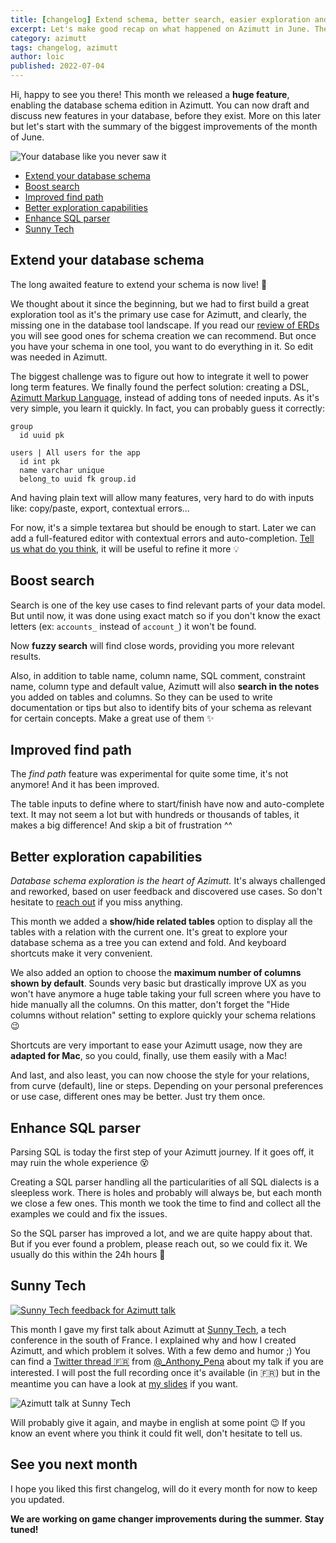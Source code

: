 ```yaml
---
title: [changelog] Extend schema, better search, easier exploration and more
excerpt: Let's make good recap on what happened on Azimutt in June. The big feature you don't want to miss is the schema edition but there is a lot more that will improve your daily life exploring your database schema.
category: azimutt
tags: changelog, azimutt
author: loic
published: 2022-07-04
---
```


Hi, happy to see you there! This month we released a **huge feature**, enabling the database schema edition in Azimutt. You can now draft and discuss new features in your database, before they exist. More on this later but let's start with the summary of the biggest improvements of the month of June.

![Your database like you never saw it]({{base_link}}/sunny-tech-intro.jpeg)

- [Extend your database schema](#extend-your-database-schema)
- [Boost search](#boost-search)
- [Improved find path](#improved-find-path)
- [Better exploration capabilities](#better-exploration-capabilities)
- [Enhance SQL parser](#enhance-sql-parser)
- [Sunny Tech](#sunny-tech)


## Extend your database schema

The long awaited feature to extend your schema is now live! 🎉

We thought about it since the beginning, but we had to first build a great exploration tool as it's the primary use case for Azimutt, and clearly, the missing one in the database tool landscape. If you read our [review of ERDs](./how-to-choose-your-entity-relationship-diagram) you will see good ones for schema creation we can recommend. But once you have your schema in one tool, you want to do everything in it. So edit was needed in Azimutt.

The biggest challenge was to figure out how to integrate it well to power long term features. We finally found the perfect solution: creating a DSL, [Azimutt Markup Language](./aml-a-language-to-define-your-database-schema), instead of adding tons of needed inputs. As it's very simple, you learn it quickly. In fact, you can probably guess it correctly:

```aml
group
  id uuid pk

users | All users for the app
  id int pk
  name varchar unique
  belong_to uuid fk group.id
```

And having plain text will allow many features, very hard to do with inputs like: copy/paste, export, contextual errors...

For now, it's a simple textarea but should be enough to start. Later we can add a full-featured editor with contextual errors and auto-completion.
[Tell us what do you think]({{azimutt_twitter}}), it will be useful to refine it more 💡

## Boost search

Search is one of the key use cases to find relevant parts of your data model. But until now, it was done using exact match so if you don't know the exact letters (ex: `accounts_` instead of `account_`) it won't be found.

Now **fuzzy search** will find close words, providing you more relevant results.

Also, in addition to table name, column name, SQL comment, constraint name, column type and default value, Azimutt will also **search in the notes** you added on tables and columns. So they can be used to write documentation or tips but also to identify bits of your schema as relevant for certain concepts. Make a great use of them ✨

## Improved find path

The *find path* feature was experimental for quite some time, it's not anymore! And it has been improved.

The table inputs to define where to start/finish have now and auto-complete text. It may not seem a lot but with hundreds or thousands of tables, it makes a big difference! And skip a bit of frustration ^^

## Better exploration capabilities

*Database schema exploration is the heart of Azimutt.* It's always challenged and reworked, based on user feedback and discovered use cases. So don't hesitate to [reach out]({{azimutt_twitter}}) if you miss anything.

This month we added a **show/hide related tables** option to display all the tables with a relation with the current one. It's great to explore your database schema as a tree you can extend and fold. And keyboard shortcuts make it very convenient.

We also added an option to choose the **maximum number of columns shown by default**. Sounds very basic but drastically improve UX as you won't have anymore a huge table taking your full screen where you have to hide manually all the columns. On this matter, don't forget the "Hide columns without relation" setting to explore quickly your schema relations 😉

Shortcuts are very important to ease your Azimutt usage, now they are **adapted for Mac**, so you could, finally, use them easily with a Mac!

And last, and also least, you can now choose the style for your relations, from curve (default), line or steps. Depending on your personal preferences or use case, different ones may be better. Just try them once.

## Enhance SQL parser

Parsing SQL is today the first step of your Azimutt journey. If it goes off, it may ruin the whole experience 😵

Creating a SQL parser handling all the particularities of all SQL dialects is a sleepless work. There is holes and probably will always be, but each month we close a few ones. This month we took the time to find and collect all the examples we could and fix the issues.

So the SQL parser has improved a lot, and we are quite happy about that. But if you ever found a problem, please reach out, so we could fix it. We usually do this within the 24h hours 🧙

## Sunny Tech

[![Sunny Tech feedback for Azimutt talk]({{base_link}}/sunny-tech-feedback.png)](https://openfeedback.io/sunnytech2022/2022-06-30/Vb6vBGObzwdAn1eIvpiy)

This month I gave my first talk about Azimutt at [Sunny Tech](https://sunny-tech.io), a tech conference in the south of France. I explained why and how I created Azimutt, and which problem it solves. With a few demo and humor ;)
You can find a [Twitter thread 🇫🇷](https://twitter.com/_Anthony_Pena/status/1542543212040126465) from [@_Anthony_Pena](https://twitter.com/_Anthony_Pena) about my talk if you are interested. I will post the full recording once it's available (in 🇫🇷) but in the meantime you can have a look at [my slides](https://docs.google.com/presentation/d/1qkrF0batRbMPWMiEB6XXkSUc56ZCMXz5o7Dd_8T245I) if you want.

![Azimutt talk at Sunny Tech]({{base_link}}/sunny-tech-features.jpeg)

Will probably give it again, and maybe in english at some point 😉
If you know an event where you think it could fit well, don't hesitate to tell us.

## See you next month

I hope you liked this first changelog, will do it every month for now to keep you updated.

**We are working on game changer improvements during the summer.**
**Stay tuned!**
